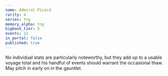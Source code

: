```yaml
---
name: Admiral Picard
rarity: 4
series: tng
memory_alpha: tng
bigbook_tier: 5
events: 12
in_portal: false
published: true
---
```


No individual stats are particularly noteworthy, but they add up to a usable voyage total and his handful of events should warrant the occasional thaw. May pitch in early on in the gauntlet.
